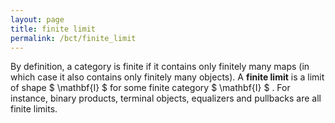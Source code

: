 ```yaml
---
layout: page
title: finite limit
permalink: /bct/finite_limit
---
```

By definition, a category is finite if it contains only finitely many maps (in which case it also contains only finitely many objects). A **finite limit** is a limit of shape $ \mathbf{I} $ for some finite category $ \mathbf{I} $ . For instance, binary products, terminal objects, equalizers and pullbacks are all finite limits.
